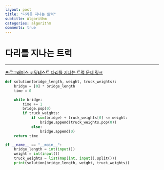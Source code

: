 ```yaml
---
layout: post
title: "다리를 지나는 트럭"
subtitle: Algorithm
categories: algorithm
comments: true
---
```


# 다리를 지나는 트럭

---

[프로그래머스 코딩테스트 다리를 지나는 트럭 문제 링크](https://programmers.co.kr/learn/courses/30/lessons/42583)

```python
def solution(bridge_length, weight, truck_weights):
    bridge = [0] * bridge_length
    time = 0

    while bridge:
        time += 1
        bridge.pop(0)
        if truck_weights:
            if sum(bridge) + truck_weights[0] <= weight:
                bridge.append(truck_weights.pop(0))
            else:
                bridge.append(0)
    return time

if __name__ == "__main__":
    bridge_length = int(input())
    weight = int(input())
    truck_weights = list(map(int, input().split()))
    print(solution(bridge_length, weight, truck_weights))
```
